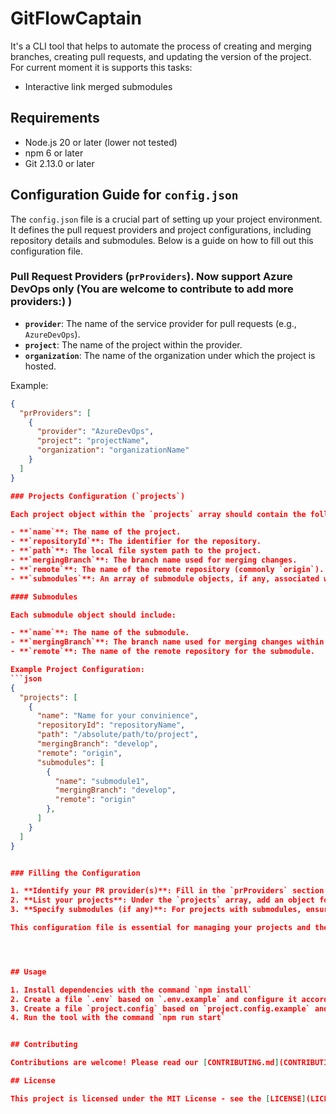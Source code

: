 # GitFlowCaptain

It's a CLI tool that helps to automate the process of creating and merging branches, creating pull requests, and updating the version of the project.
For current moment it is supports this tasks:
- Interactive link merged submodules
  
## Requirements

- Node.js 20 or later (lower not tested)
- npm 6 or later
- Git 2.13.0 or later

## Configuration Guide for `config.json`

The `config.json` file is a crucial part of setting up your project environment. It defines the pull request providers and project configurations, including repository details and submodules. Below is a guide on how to fill out this configuration file.

### Pull Request Providers (`prProviders`). Now support Azure DevOps only (You are welcome to contribute to add more providers:) )

- **`provider`**: The name of the service provider for pull requests (e.g., `AzureDevOps`).
- **`project`**: The name of the project within the provider.
- **`organization`**: The name of the organization under which the project is hosted.

Example:
```json
{
  "prProviders": [
    {
      "provider": "AzureDevOps",
      "project": "projectName",
      "organization": "organizationName"
    }
  ]
}

### Projects Configuration (`projects`)

Each project object within the `projects` array should contain the following fields:

- **`name`**: The name of the project.
- **`repositoryId`**: The identifier for the repository.
- **`path`**: The local file system path to the project.
- **`mergingBranch`**: The branch name used for merging changes.
- **`remote`**: The name of the remote repository (commonly `origin`).
- **`submodules`**: An array of submodule objects, if any, associated with the project.

#### Submodules

Each submodule object should include:

- **`name`**: The name of the submodule.
- **`mergingBranch`**: The branch name used for merging changes within the submodule.
- **`remote`**: The name of the remote repository for the submodule.

Example Project Configuration:
```json
{
  "projects": [
    {
      "name": "Name for your convinience",
      "repositoryId": "repositoryName",
      "path": "/absolute/path/to/project",
      "mergingBranch": "develop",
      "remote": "origin",
      "submodules": [
        {
          "name": "submodule1",
          "mergingBranch": "develop",
          "remote": "origin"
        },
      ]
    }
  ]
}


### Filling the Configuration

1. **Identify your PR provider(s)**: Fill in the `prProviders` section with details about your pull request service provider(s).
2. **List your projects**: Under the `projects` array, add an object for each project you're working on. Include all relevant details as described above.
3. **Specify submodules (if any)**: For projects with submodules, ensure each submodule is listed with its corresponding details under the project's `submodules` array.

This configuration file is essential for managing your projects and their dependencies effectively. Ensure all details are accurate and up-to-date.




## Usage

1. Install dependencies with the command `npm install`
2. Create a file `.env` based on `.env.example` and configure it accordingly.
3. Create a file `project.config` based on `project.config.example` and configure it accordingly.
4. Run the tool with the command `npm run start`


## Contributing

Contributions are welcome! Please read our [CONTRIBUTING.md](CONTRIBUTING.md) for details on how to submit contributions.

## License

This project is licensed under the MIT License - see the [LICENSE](LICENSE) file for details.